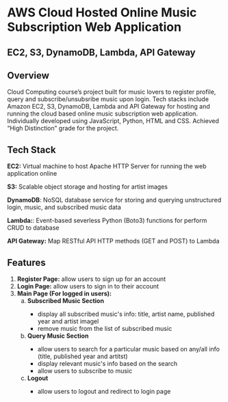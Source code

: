 <h1>AWS Cloud Hosted Online Music Subscription Web Application</h1>
<h2>EC2, S3, DynamoDB, Lambda, API Gateway</h2>

## Overview
Cloud Computing course’s project built for music lovers to register profile, query and subscribe/unsubsribe music upon login. Tech stacks include Amazon EC2, S3, DynamoDB, Lambda and API Gateway for hosting and running the cloud based online music subscription web application. Individually developed using JavaScript, Python, HTML and CSS. Achieved “High Distinction” grade for the project.

## Tech Stack
**EC2:** Virtual machine to host Apache HTTP Server for running the web application online

**S3:** Scalable object storage and hosting for artist images

**DynamoDB**: NoSQL database service for storing and querying unstructured login, music, and subscribed music data</h3>

**Lambda:**: Event-based severless Python (Boto3) functions for perform CRUD to database

**API Gateway:** Map RESTful API HTTP methods (GET and POST) to Lambda

## Features
1. **Register Page:** allow users to sign up for an account
2. **Login Page:** allow users to sign in to their account
3. **Main Page (For logged in users):**
    <ol type="a">
        <li><strong>Subscribed Music Section</strong></li>
        <ul>
            <li>display all subscribed music's info: title, artist name, published year and artist imagel</li>
            <li>remove music from the list of subscribed music</li>
        </ul>
        <li><strong>Query Music Section</strong></li>
        <ul>
            <li>allow users to search for a particular music based on any/all info (title, published year and artitst)</li>
            <li>display relevant music's info based on the search</li>
            <li>allow users to subscribe to music</li>
        </ul>
        <li><strong>Logout</strong></li>
        <ul>
            <li>allow users to logout and redirect to login page</li>
        </ul>
    </ol>
